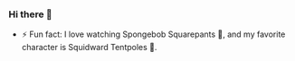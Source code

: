 ### Hi there 👋

- ⚡ Fun fact: I love watching Spongebob Squarepants 🧽, and my favorite character is Squidward Tentpoles 🦑.

<!--
**patarmds/patarmds** is a ✨ _special_ ✨ repository because its `README.md` (this file) appears on your GitHub profile.

Here are some ideas to get you started:

- 🔭 I’m currently working on ...
- 🌱 I’m currently learning ...
- 👯 I’m looking to collaborate on ...
- 🤔 I’m looking for help with ...
- 💬 Ask me about ...
- 📫 How to reach me: ...
- 😄 Pronouns: ...
- ⚡ Fun fact: ...
-->
